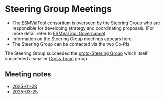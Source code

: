 # Steering Group Meetings

- The ESMValTool consortium is overseen by the Steering Group who are responsible for developing strategy and coordinating proposals. (For more detail refer to [ESMValTool Governance](https://esmvaltool.org/assets/pdf/ESMValTool_Governance.pdf)).
- Information on the Steering Group meetings appears here.
- The Steering Group can be contacted via the two Co-PIs.

The Steering Group succeeded the [proto-Steering Group](../Steering%20Group/proto-Steering%20Group/README.md) which itself succeeded a smaller [Cross Team](../Steering%20Group/Cross%20Team/README.md) group.

## Meeting notes
  - [2025-01-28](Minutes/20250128.md)
  - [2025-03-25](Minutes/20250325.md)
